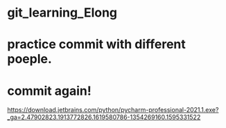 # git_learning_Elong
# practice commit with different poeple.
# commit again!

https://download.jetbrains.com/python/pycharm-professional-2021.1.exe?_ga=2.47902823.1913772826.1619580786-1354269160.1595331522
